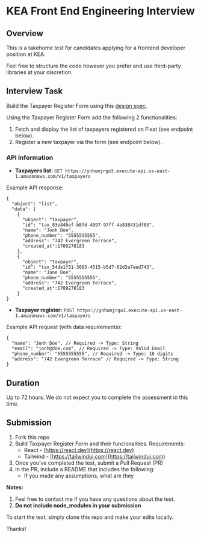 # KEA Front End Engineering Interview

## Overview

This is a takehome test for candidates applying for a frontend developer position at KEA.

Feel free to structure the code however you prefer and use third-party libraries at your discretion.


## Interview Task

Build the Taxpayer Register Form using this [design spec](https://www.figma.com/file/aSqkE2Vg86elFv4wFO7w6P/Taxpayer-registration-form?type=design&node-id=0-1&mode=design&t=scbBWT7iKEES2078-0).

Using the Taxpayer Register Form add the following 2 functionalities:

1. Fetch and display the list of taxpayers registered on Fixat (see endpoint below).
2. Register a new taxpayer via the form (see endpoint below).

### API Information

- **Taxpayers list:** `GET https://ynhumjrgo3.execute-api.us-east-1.amazonaws.com/v1/taxpayers` 

Example API response:
```
{
  "object": "list",
  "data": [
    { 
      "object": "taxpayer",
      "id": "tax_83e846ef-b8fd-4897-97ff-4e838431df03",
      "name": "Jonh Doe",
      "phone_number": "5555555555",
      "address": "742 Evergreen Terrace",
      "created_at":1709278183
    },
    { 
      "object": "taxpayer",
      "id": "tax_54de1f51-3093-4515-b5d7-62d3a7eed743",
      "name": "Jane Doe",
      "phone_number": "5555555555",
      "address": "742 Evergreen Terrace",
      "created_at":1709278183
    }
}
```
- **Taxpayer register:** `POST https://ynhumjrgo3.execute-api.us-east-1.amazonaws.com/v1/taxpayers` 

Example API request (with data requirements):
```
{
  "name": "Jonh Doe", // Required -> Type: String
  "email": "jonh@doe.com", // Required -> Type: Valid Email
  "phone_number": "5555555555", // Required -> Type: 10 digits
  "address": "742 Evergreen Terrace" // Required -> Type: String
}
```

## Duration

Up to 72 hours. We do not expect you to complete the assessment in this time.

## Submission
1.  Fork this repo
2.  Build Taxpayer Register Form and their funcionalities. Requirements:
    -  React - [https://react.dev](https://react.dev)
    -  Tailwind - [https://tailwindui.com](https://tailwindui.com)
4.  Once you've completed the test, submit a Pull Request (PR)
5.  In the PR, include a README that includes the following:
    -  If you made any assumptions, what are they

**Notes:**
1.  Feel free to contact me if you have any questions about the test.
2.  **Do not include node_modules in your submission**

To start the test, simply clone this repo and make your edits locally.

Thanks!

